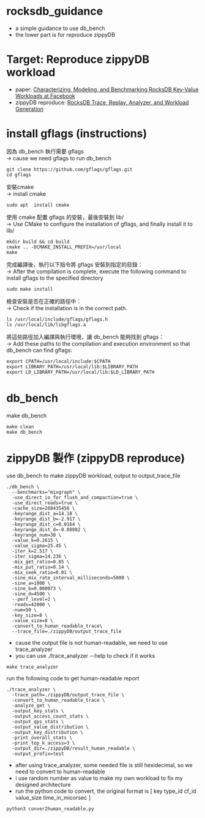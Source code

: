 # rocksdb_guidance
- a simple guidance to use db_bench
- the lower part is for reproduce zippyDB  
# Target: Reproduce zippyDB workload  
- paper: [Characterizing, Modeling, and Benchmarking RocksDB Key-Value Workloads at Facebook](https://www.usenix.org/conference/fast20/presentation/cao-zhichao)  
- zippyDB reproduce: [RocksDB Trace, Replay, Analyzer, and Workload Generation](https://github.com/facebook/rocksdb/wiki/RocksDB-Trace,-Replay,-Analyzer,-and-Workload-Generation)

# install gflags (instructions) 
因為 db_bench 執行需要 gflags  
-> cause we need gflags to run db_bench  
```
git clone https://github.com/gflags/gflags.git
cd gflags
```
安裝cmake  
-> install cmake
```
sudo apt  install cmake
```
使用 cmake 配置 gflags 的安裝，最後安裝到 lib/  
-> Use CMake to configure the installation of gflags, and finally install it to lib/  
```
mkdir build && cd build
cmake .. -DCMAKE_INSTALL_PREFIX=/usr/local
make 
```
完成編譯後，執行以下指令將 gflags 安裝到指定的目錄：  
-> After the compilation is complete, execute the following command to install gflags to the specified directory
```
sudo make install
```  
檢查安裝是否在正確的路徑中：  
-> Check if the installation is in the correct path.
```
ls /usr/local/include/gflags/gflags.h
ls /usr/local/lib/libgflags.a
```
將這些路徑加入編譯與執行環境，讓 db_bench 能夠找到 gflags：  
-> Add these paths to the compilation and execution environment so that db_bench can find gflags:
```
export CPATH=/usr/local/include:$CPATH
export LIBRARY_PATH=/usr/local/lib:$LIBRARY_PATH
export LD_LIBRARY_PATH=/usr/local/lib:$LD_LIBRARY_PATH
```


# db_bench 　　
make db_bench  
```
make clean
make db_bench
```

# zippyDB 製作 (zippyDB reproduce)
use db_bench to make zippyDB workload, output to output_trace_file  
```
./db_bench \
  --benchmarks="mixgraph" \
  -use_direct_io_for_flush_and_compaction=true \
  -use_direct_reads=true \
  -cache_size=268435456 \
  -keyrange_dist_a=14.18 \
  -keyrange_dist_b=-2.917 \
  -keyrange_dist_c=0.0164 \
  -keyrange_dist_d=-0.08082 \
  -keyrange_num=30 \
  -value_k=0.2615 \
  -value_sigma=25.45 \
  -iter_k=2.517 \
  -iter_sigma=14.236 \
  -mix_get_ratio=0.85 \
  -mix_put_ratio=0.14 \
  -mix_seek_ratio=0.01 \
  -sine_mix_rate_interval_milliseconds=5000 \
  -sine_a=1000 \
  -sine_b=0.000073 \
  -sine_d=4500 \
  --perf_level=2 \
  -reads=42000 \
  -num=50 \
  -key_size=8 \
  -value_size=8 \
  -convert_to_human_readable_trace\
  --trace_file=./zippyDB/output_trace_file 
```

- cause the output file is not human-readable, we need to use trace_analyzer
- you can use ./trace_analyzer --help to check if it works
```
make trace_analyzer
```

run the following code to get human-readable report  
```
./trace_analyzer \
  -trace_path=./zippyDB/output_trace_file \
  -convert_to_human_readable_trace \
  -analyze_get \
  -output_key_stats \
  -output_access_count_stats \
  -output_qps_stats \
  -output_value_distribution \
  -output_key_distribution \
  -print_overall_stats \
  -print_top_k_access=3 \
  -output_dir=./zippyDB/result_human_readable \
  -output_prefix=test
```

- after using trace_analyzer, some needed file is still hexidecimal, so we need to convert to human-readable  
- i use random number as value to make my own workload to fix my designed architecture  
- run the python code to convert, the original format is [ key type_id cf_id value_size time_in_micorsec ]   
```
python3 conver2human_readable.py
```
